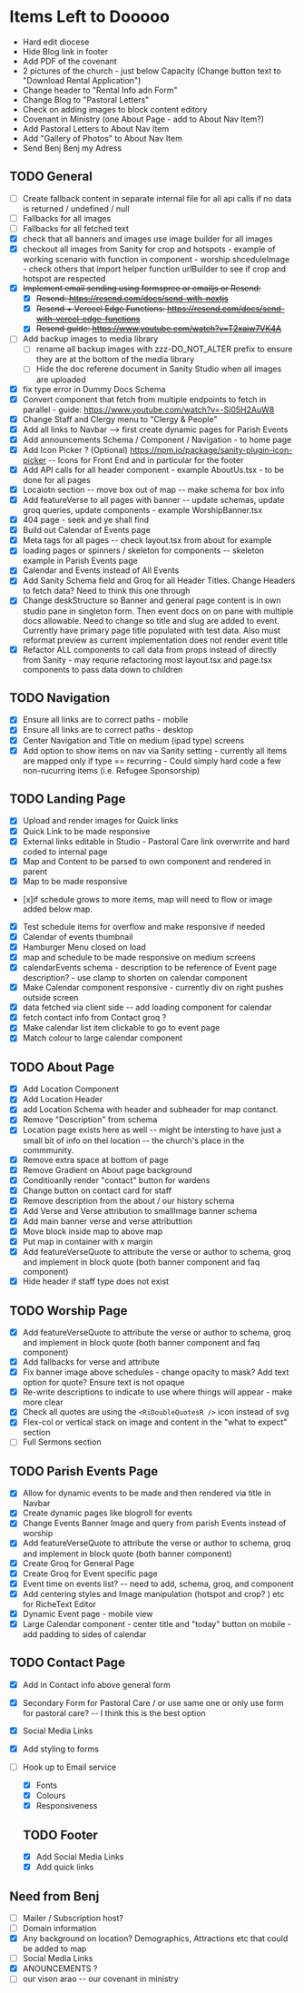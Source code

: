 # Items Left to Dooooo

- Hard edit diocese
- Hide Blog link in footer
- Add PDF of the covenant
- 2 pictures of the church - just below Capacity (Change button text to "Download Rental Application")
- Change header to "Rental Info adn Form"
- Change Blog to "Pastoral Letters"
- Check on adding images to block content editory
- Covenant in Ministry (one About Page - add to About Nav Item?)
- Add Pastoral Letters to About Nav Item
- Add "Gallery of Photos" to About Nav Item
- Send Benj Benj my Adress

## TODO General

- [ ] Create fallback content in separate internal file for all api calls if no data is returned / undefined / null
- [ ] Fallbacks for all images
- [ ] Fallbacks for all fetched text
- [x] check that all banners and images use image builder for all images
- [x] checkout all images from Sanity for crop and hotspots - example of working scenario with function in component - worship.shceduleImage - check others that import helper function urlBuilder to see if crop and hotspot are respected
- [x] ~~Implement email sending using formspree or emailjs or Resend:~~
  - [x] ~~Resend: https://resend.com/docs/send-with-nextjs~~
  - [x] ~~Resend + Verecel Edge Functions: https://resend.com/docs/send-with-vercel-edge-functions~~
  - [x] ~~Resend guide: https://www.youtube.com/watch?v=T2xaiw7VK4A~~
- [ ] Add backup images to media library
  - [ ] rename all backup images with zzz-DO_NOT_ALTER prefix to ensure they are at the bottom of the media library
  - [ ] Hide the doc referene document in Sanity Studio when all images are uploaded
- [x] fix type error in Dummy Docs Schema
- [x] Convert component that fetch from multiple endpoints to fetch in parallel - guide: https://www.youtube.com/watch?v=-Sj05H2AuW8
- [x] Change Staff and Clergy menu to "Clergy & People"
- [x] Add all links to Navbar --> first create dynamic pages for Parish Events
- [x] Add announcements Schema / Component / Navigation - to home page
- [x] Add Icon Picker ? (Optional) https://npm.io/package/sanity-plugin-icon-picker -- Icons for Front End and in particular for the footer
- [x] Add API calls for all header component - example AboutUs.tsx - to be done for all pages
- [x] Locaiotn section -- move box out of map -- make schema for box info
- [x] Add featureVerse to all pages with banner -- update schemas, update groq queries, update components - example WorshipBanner.tsx
- [x] 404 page - seek and ye shall find
- [x] Build out Calendar of Events page
- [x] Meta tags for all pages -- check layout.tsx from about for example
- [x] loading pages or spinners / skeleton for components -- skeleton example in Parish Events page
- [x] Calendar and Events instead of All Events
- [x] Add Sanity Schema field and Groq for all Header Titles. Change Headers to fetch data? Need to think this one through
- [x] Change deskStructure so Banner and general page content is in own studio pane in singleton form. Then event docs on on pane with multiple docs allowable. Need to change so title and slug are added to event. Currently have primary page title populated with test data. Also must reformat preview as current implementation does not render event title
- [x] Refactor ALL components to call data from props instead of directly from Sanity - may requrie refactoring most layout.tsx and page.tsx components to pass data down to children

## TODO Navigation

- [x] Ensure all links are to correct paths - mobile
- [x] Ensure all links are to correct paths - desktop
- [x] Center Navigation and Title on medium (ipad type) screens
- [x] Add option to show items on nav via Sanity setting - currently all items are mapped only if type == recurring - Could simply hard code a few non-rucurring items (i.e. Refugee Sponsorship)

## TODO Landing Page

- [x] Upload and render images for Quick links
- [x] Quick Link to be made responsive
- [x] External links editable in Studio - Pastoral Care link overwrrite and hard coded to internal page
- [x] Map and Content to be parsed to own component and rendered in parent
- [x] Map to be made responsive
- [x]if schedule grows to more items, map will need to flow or image added below map.
- [x] Test schedule items for overflow and make responsive if needed
- [x] Calendar of events thumbnail
- [x] Hamburger Menu closed on load
- [x] map and schedule to be made responsive on medium screens
- [x] calendarEvents schema - description to be reference of Event page description? - use clamp to shorten on calendar component
- [x] Make Calendar component responsive - currently div on right pushes outside screen
- [x] data fetched via client side -- add loading component for calendar
- [x] fetch contact info from Contact groq ?
- [x] Make calendar list item clickable to go to event page
- [x] Match colour to large calendar component

## TODO About Page

- [x] Add Location Component
- [x] Add Location Header
- [x] add Location Schema with header and subheader for map contanct.
- [x] Remove "Description" from schema
- [x] Location page exists here as well -- might be intersting to have just a small bit of info on thel location -- the church's place in the commmunity.
- [x] Remove extra space at bottom of page
- [x] Remove Gradient on About page background
- [x] Conditioanlly render "contact" button for wardens
- [x] Change button on contact card for staff
- [x] Remove description from the about / our history schema
- [x] Add Verse and Verse attribution to smallImage banner schema
- [x] Add main banner verse and verse attributtion
- [x] Move block inside map to above map
- [x] Put map in container with x margin
- [x] Add featureVerseQuote to attribute the verse or author to schema, groq and implement in block quote (both banner component and faq component)
- [x] Hide header if staff type does not exist

## TODO Worship Page

- [x] Add featureVerseQuote to attribute the verse or author to schema, groq and implement in block quote (both banner component and faq component)
- [x] Add fallbacks for verse and attribute
- [x] Fix banner image above schedules - change opacity to mask? Add text option for quote? Ensure text is not opaque
- [x] Re-write descriptions to indicate to use where things will appear - make more clear
- [x] Check all quotes are using the `<RiDoubleQuotesR />` icon instead of svg
- [x] Flex-col or vertical stack on image and content in the "what to expect" section
- [ ] Full Sermons section

## TODO Parish Events Page

- [x] Allow for dynamic events to be made and then rendered via title in Navbar
- [x] Create dynamic pages like blogroll for events
- [x] Change Events Banner Image and query from parish Events instead of worship
- [x] Add featureVerseQuote to attribute the verse or author to schema, groq and implement in block quote (both banner component)
- [x] Create Groq for General Page
- [x] Create Groq for Event specific page
- [x] Event time on events list? -- need to add, schema, groq, and component
- [x] Add centering styles and Image manipulation (hotspot and crop? ) etc for RicheText Editor
- [x] Dynamic Event page - mobile view
- [x] Large Calendar component - center title and "today" button on mobile - add padding to sides of calendar

## TODO Contact Page

- [x] Add in Contact info above general form
- [x] Secondary Form for Pastoral Care / or use same one or only use form for pastoral care? -- I think this is the best option
- [x] Social Media Links
- [x] Add styling to forms
- [ ] Hook up to Email service

  - [x] Fonts
  - [x] Colours
  - [x] Responsiveness

  ## TODO Footer

  - [x] Add Social Media Links
  - [x] Add quick links

## Need from Benj

- [ ] Mailer / Subscription host?
- [ ] Domain information
- [x] Any background on location? Demographics, Attractions etc that could be added to map
- [ ] Social Media Links
- [x] ANOUNCEMENTS ?
- [ ] our vison arao -- our covenant in ministry
